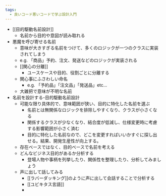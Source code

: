 ```yaml
---
tags:
  - 良いコード悪いコードで学ぶ設計入門
---
```

- [[目的駆動名前設計]]
	- 名前から目的や意図が読み取れる
- 悪魔を呼び寄せる名前
	- 意味が大きすぎる名前をつけて、多くのロジックが一つのクラスに実装されてしまう
	- e.g. 「商品」予約、注文、発送などのロジックが実装される
	- [[関心の分離]]
		- ユースケースや目的、役割ごとに分離する
	- 関心事にふさわしい命名
		- e.g. 「予約品」「注文品」「発送品」etc...
	- 大雑把で意味が不明な名前
- 名前を設計する-目的駆動名前設計
	- 可能な限り具体的で、意味範囲が狭い、目的に特化した名前を選ぶ
		- 名前とは無関係なロジックを排除しやすくなり、クラスが小さくなる
		- 関係するクラスが少なくなり、結合度が低減し、仕様変更時に考慮する影響範囲が小さく済む
		- 目的に特化した名前なので、どこを変更すればいいかすぐに探し出せる。結果、開発生産性が向上する。
	- 存在ベースではなく、目的ベースで名前を考える
	- どんなビジネス目的があるか分析する
		- 登場人物や事柄を列挙したり、関係性を整理したり、分析してみましょう
	- 声に出して話してみる
		- [[ラバーダッキング]]のように声に出して会話することで分析する
		- [[ユビキタス言語]]
		- 